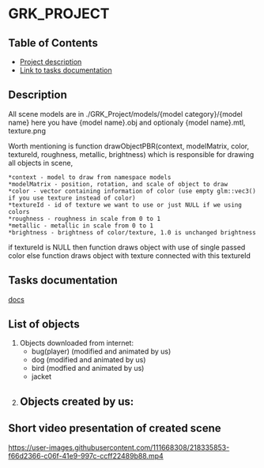 # GRK_PROJECT

<!-- TABLE OF CONTENTS -->
## Table of Contents
* [Project description](#description)
* [Link to tasks documentation](#tasks-documentation)

<!-- Project description -->
## Description
All scene models are in ./GRK_Project/models/{model category}/{model name} here you have {model name}.obj and optionaly {model name}.mtl, texture.png

Worth mentioning is function drawObjectPBR(context, modelMatrix, color, textureId, roughness, metallic, brightness) which is responsible for drawing all objects in scene,

    *context - model to draw from namespace models
    *modelMatrix - position, rotation, and scale of object to draw
    *color - vector containing information of color (use empty glm::vec3() if you use texture instead of color)
    *textureId - id of texture we want to use or just NULL if we using colors
    *roughness - roughness in scale from 0 to 1
    *metallic - metallic in scale from 0 to 1
    *brightness - brightness of color/texture, 1.0 is unchanged brightness

if textureId is NULL then function draws object with use of single passed color
else function draws object with texture connected with this textureId

<!-- Link to tasks documentation -->
## Tasks documentation
[docs](https://docs.google.com/document/d/15XWFKD8g9I5ik855HuAhfDH8_2lMuJDCnHIDn98vivM/edit?usp=sharing)

<!-- List of objects -->
## List of objects

1. Objects downloaded from internet:
   - bug(player) (modified and animated by us)
   - dog (modified and animated by us)
   - bird (modfied and animated by us)
   - jacket
2. Objects created by us:
   -

<!-- Video presentation -->
## Short video presentation of created scene


https://user-images.githubusercontent.com/111668308/218335853-f66d2366-c06f-41e9-997c-ccff22489b88.mp4

